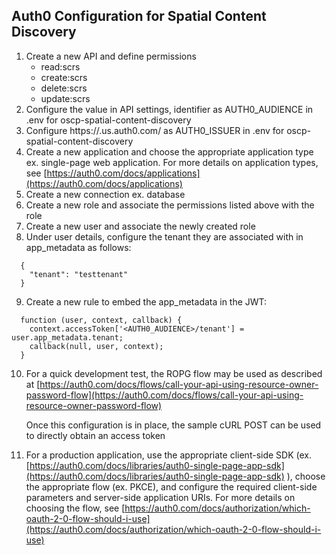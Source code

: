 

## Auth0 Configuration for Spatial Content Discovery

1. Create a new API and define permissions
    - read:scrs
    - create:scrs
    - delete:scrs
    - update:scrs
2. Configure the value in API settings, identifier as AUTH0_AUDIENCE in .env for oscp-spatial-content-discovery
3. Configure https://<AUTH0 TENANT>.us.auth0.com/ as AUTH0_ISSUER in .env for oscp-spatial-content-discovery
4. Create a new application and choose the appropriate application type ex. single-page web application. For more details on application types, see [https://auth0.com/docs/applications](https://auth0.com/docs/applications)
5. Create a new connection ex. database
6. Create a new role and associate the permissions listed above with the role
7. Create a new user and associate the newly created role
8. Under user details, configure the tenant they are associated with in app_metadata as follows:

```
  {
    "tenant": "testtenant"
  }
```


9. Create a new rule to embed the app_metadata in the JWT:

```
  function (user, context, callback) {
    context.accessToken['<AUTH0_AUDIENCE>/tenant'] = user.app_metadata.tenant;
    callback(null, user, context);
  }
```


10. For a quick development test, the ROPG flow may be used as described at [https://auth0.com/docs/flows/call-your-api-using-resource-owner-password-flow](https://auth0.com/docs/flows/call-your-api-using-resource-owner-password-flow)

    Once this configuration is in place, the sample cURL POST can be used to directly obtain an access token


11. For a production application, use the appropriate client-side SDK (ex. [https://auth0.com/docs/libraries/auth0-single-page-app-sdk](https://auth0.com/docs/libraries/auth0-single-page-app-sdk) ), choose the appropriate flow (ex. PKCE), and configure the required client-side parameters and server-side application URIs. For more details on choosing the flow, see [https://auth0.com/docs/authorization/which-oauth-2-0-flow-should-i-use](https://auth0.com/docs/authorization/which-oauth-2-0-flow-should-i-use)


